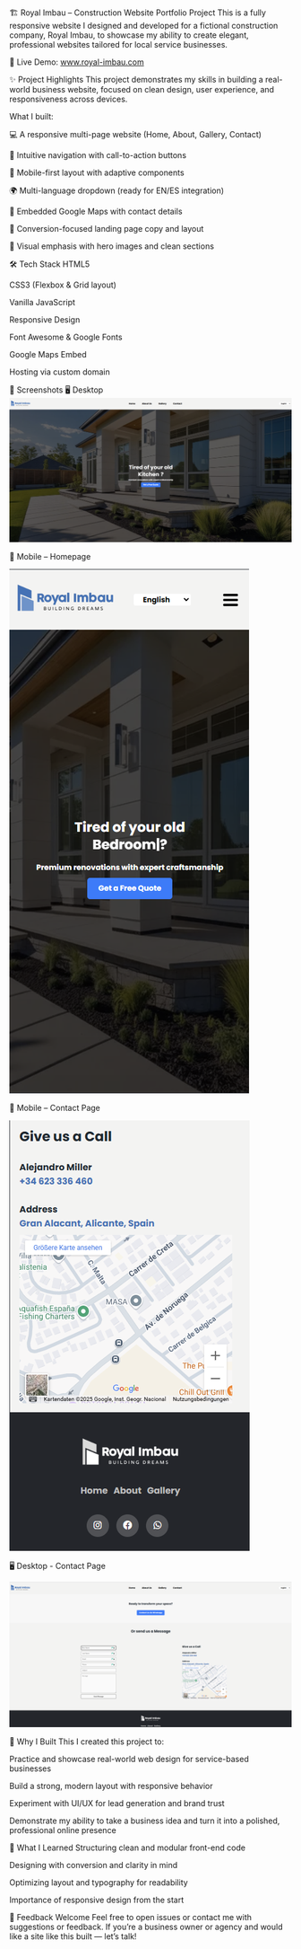 🏗️ Royal Imbau – Construction Website Portfolio Project
This is a fully responsive website I designed and developed for a fictional construction company, Royal Imbau, to showcase my ability to create elegant, professional websites tailored for local service businesses.

🔗 Live Demo: www.royal-imbau.com

✨ Project Highlights
This project demonstrates my skills in building a real-world business website, focused on clean design, user experience, and responsiveness across devices.

What I built:

💻 A responsive multi-page website (Home, About, Gallery, Contact)

🧭 Intuitive navigation with call-to-action buttons

📱 Mobile-first layout with adaptive components

🌍 Multi-language dropdown (ready for EN/ES integration)

📍 Embedded Google Maps with contact details

🎯 Conversion-focused landing page copy and layout

📸 Visual emphasis with hero images and clean sections

🛠️ Tech Stack
HTML5

CSS3 (Flexbox & Grid layout)

Vanilla JavaScript

Responsive Design

Font Awesome & Google Fonts

Google Maps Embed

Hosting via custom domain

📸 Screenshots
🖥️ Desktop
![Website Screenshot](/production_static/admin/img/royal_imbau1.png)

📱 Mobile – Homepage

![Website Screenshot](/production_static/admin/img/royal_imbau3.png)

📱 Mobile – Contact Page

![Website Screenshot](/production_static/admin/img/royal_imbau2.png)

🖥️ Desktop - Contact Page

![Website Screenshot](/production_static/admin/img/royal_imbau4.png)

🎯 Why I Built This
I created this project to:

Practice and showcase real-world web design for service-based businesses

Build a strong, modern layout with responsive behavior

Experiment with UI/UX for lead generation and brand trust

Demonstrate my ability to take a business idea and turn it into a polished, professional online presence

🧠 What I Learned
Structuring clean and modular front-end code

Designing with conversion and clarity in mind

Optimizing layout and typography for readability

Importance of responsive design from the start

💬 Feedback Welcome
Feel free to open issues or contact me with suggestions or feedback. If you’re a business owner or agency and would like a site like this built — let’s talk!
